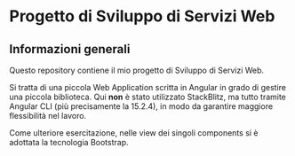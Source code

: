 # Progetto di Sviluppo di Servizi Web

## Informazioni generali

Questo repository contiene il mio progetto di Sviluppo di Servizi Web. 

Si tratta di una piccola Web Application scritta in Angular in grado di gestire una piccola biblioteca. Qui **non** è stato utilizzato StackBlitz, ma tutto tramite Angular CLI (più precisamente la 15.2.4), in modo da garantire maggiore flessibilità nel lavoro.

Come ulteriore esercitazione, nelle view dei singoli components si è adottata la tecnologia Bootstrap.
